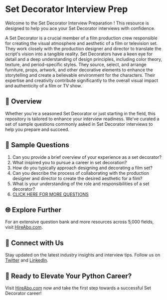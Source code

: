 # Set Decorator Interview Prep

Welcome to the Set Decorator Interview Preparation ! This resource is designed to help you ace your Set Decorator interviews with confidence.

A Set Decorator is a crucial member of a film production crew responsible for creating the visual atmosphere and aesthetic of a film or television set. They work closely with the production designer and director to translate the script's vision into a tangible reality. Set Decorators have a keen eye for detail and a deep understanding of design principles, including color theory, texture, and period-specific styles. They source, select, and arrange furniture, props, artwork, and other decorative elements to enhance the storytelling and create a believable environment for the characters. Their expertise and creativity contribute significantly to the overall visual impact and authenticity of a film or TV show.

## 🚀 Overview

Whether you're a seasoned Set Decorator or just starting in the field, this repository is tailored to enhance your interview readiness. We've curated a set of sample questions commonly asked in Set Decorator interviews to help you prepare and succeed.

## 📝 Sample Questions

1. Can you provide a brief overview of your experience as a set decorator?
2. What inspired you to pursue a career in set decoration?
3. How do you typically approach designing and decorating a film set?
4. Can you describe the process of collaborating with the production designer and director to create the desired aesthetic for a film?
5. What is your understanding of the role and responsibilities of a set decorator?
6. [CLICK HERE FOR MORE QUESTIONS](https://hireabo.com/job/16_2_11/Set%20Decorator)

## 🌐 Explore Further

For an extensive question bank and more resources across 5,000 fields, visit [HireAbo.com](https://www.hireabo.com).

## 📱 Connect with Us

Stay updated on the latest industry insights and interview tips. Follow us on [Twitter](https://twitter.com/hireabo) and [LinkedIn](https://www.linkedin.com/in/hire-abo-3609972a8/).

## 🚀 Ready to Elevate Your Python Career?

Visit [HireAbo.com](https://www.hireabo.com) now and take the first step towards a successful Set Decorator career!